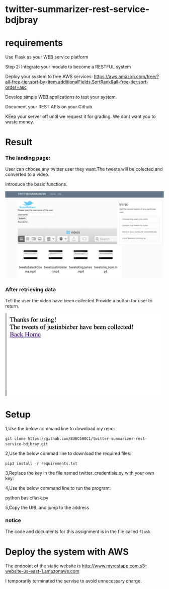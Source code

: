 # twitter-summarizer-rest-service-bdjbray


# requirements 


Use Flask as your WEB service platform

Step 2:  Integrate your module to become a RESTFUL system

Deploy your system to free AWS services:  https://aws.amazon.com/free/?all-free-tier.sort-by=item.additionalFields.SortRank&all-free-tier.sort-order=asc

Develop simple WEB applications to test your system.

Document your REST APIs on your Github

KEep your server off until we request it for grading.  We dont want you to waste money.


# Result

### The landing page:

User can choose any twitter user they want.The tweets will be colected and converted to a video.

Introduce the basic functions.

![image](https://github.com/BUEC500C1/twitter-summarizer-rest-service-bdjbray/blob/master/flask/imgs/rest_result.png)

### After retrieving data 

Tell the user the video have been collected.Provide a button for user to return.


![image](https://github.com/BUEC500C1/twitter-summarizer-rest-service-bdjbray/blob/master/flask/imgs/rest_result1.png)


# Setup

1,Use the below command line to download my repo:

`git clone https://github.com/BUEC500C1/twitter-summarizer-rest-service-bdjbray.git`

2,Use the below commad line to download the required files:

`pip3 install -r requirements.txt`

3,Replace the key in the file named twitter_credentials.py with your own key:


4,Use the below command line to run the program:

python basicflask.py 

5,Copy the URL and jump to the address

### notice

The code and documents for this assignment is in the file called `flask`


# Deploy the system with AWS

The endpoint of the static website is http://www.myrestapp.com.s3-website-us-east-1.amazonaws.com

I temporarily terminated the servise to avoid unnecessary charge.


















